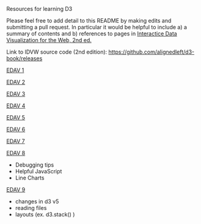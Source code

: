 Resources for learning D3

Please feel free to add detail to this README by making edits and submitting a pull request. In particular it would be helpful to include a) a summary of contents and b) references to pages in [Interactice Data Visualization for the Web, 2nd ed.](https://www.amazon.com/Interactive-Data-Visualization-Web-Introduction/dp/1491921285/)

Link to IDVW source code (2nd edition): https://github.com/alignedleft/d3-book/releases

[EDAV 1](EDAV1Notes.md)

[EDAV 2](EDAV2Notes.md)

[EDAV 3](EDAV3Notes.md)

[EDAV 4](EDAV4Notes.md)

[EDAV 5](EDAV5Notes.md)

[EDAV 6](EDAV6Notes.md)

[EDAV 7](EDAV7Notes.md)

[EDAV 8](EDAV8Notes.md)
* Debugging tips
* Helpful JavaScript
* Line Charts

[EDAV 9](EDAV9.pdf)
* changes in d3 v5
* reading files
* layouts (ex. d3.stack() )
